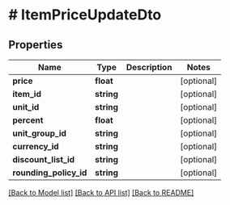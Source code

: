 # # ItemPriceUpdateDto

## Properties

Name | Type | Description | Notes
------------ | ------------- | ------------- | -------------
**price** | **float** |  | [optional]
**item_id** | **string** |  | [optional]
**unit_id** | **string** |  | [optional]
**percent** | **float** |  | [optional]
**unit_group_id** | **string** |  | [optional]
**currency_id** | **string** |  | [optional]
**discount_list_id** | **string** |  | [optional]
**rounding_policy_id** | **string** |  | [optional]

[[Back to Model list]](../../README.md#models) [[Back to API list]](../../README.md#endpoints) [[Back to README]](../../README.md)
